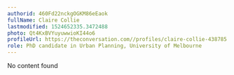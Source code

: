 ```yaml
---
authorid: 460Fd22nckgOGKM86eEaok
fullName: Claire Collie
lastmodified: 1524652335.3472488
photo: Qt4KxBVYuyuwwioKI44o6
profileUrl: https://theconversation.com//profiles/claire-collie-438785
role: PhD candidate in Urban Planning, University of Melbourne
---
```

No content found